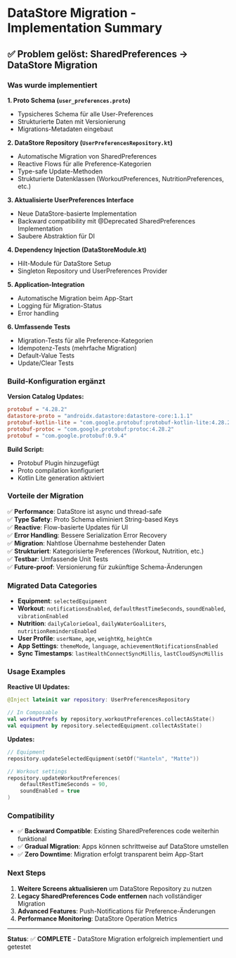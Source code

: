 # DataStore Migration - Implementation Summary

## ✅ Problem gelöst: SharedPreferences → DataStore Migration

### Was wurde implementiert

**1. Proto Schema (`user_preferences.proto`)**
- Typsicheres Schema für alle User-Preferences
- Strukturierte Daten mit Versionierung
- Migrations-Metadaten eingebaut

**2. DataStore Repository (`UserPreferencesRepository.kt`)**
- Automatische Migration von SharedPreferences
- Reactive Flows für alle Preference-Kategorien
- Type-safe Update-Methoden
- Strukturierte Datenklassen (WorkoutPreferences, NutritionPreferences, etc.)

**3. Aktualisierte UserPreferences Interface**
- Neue DataStore-basierte Implementation
- Backward compatibility mit @Deprecated SharedPreferences Implementation
- Saubere Abstraktion für DI

**4. Dependency Injection (DataStoreModule.kt)**
- Hilt-Module für DataStore Setup
- Singleton Repository und UserPreferences Provider

**5. Application-Integration**
- Automatische Migration beim App-Start
- Logging für Migration-Status
- Error handling

**6. Umfassende Tests**
- Migration-Tests für alle Preference-Kategorien
- Idempotenz-Tests (mehrfache Migration)
- Default-Value Tests
- Update/Clear Tests

### Build-Konfiguration ergänzt

**Version Catalog Updates:**
```toml
protobuf = "4.28.2"
datastore-proto = "androidx.datastore:datastore-core:1.1.1"
protobuf-kotlin-lite = "com.google.protobuf:protobuf-kotlin-lite:4.28.2"
protobuf-protoc = "com.google.protobuf:protoc:4.28.2"
protobuf = "com.google.protobuf:0.9.4"
```

**Build Script:**
- Protobuf Plugin hinzugefügt
- Proto compilation konfiguriert
- Kotlin Lite generation aktiviert

### Vorteile der Migration

✅ **Performance**: DataStore ist async und thread-safe  
✅ **Type Safety**: Proto Schema eliminiert String-based Keys  
✅ **Reactive**: Flow-basierte Updates für UI  
✅ **Error Handling**: Bessere Serialization Error Recovery  
✅ **Migration**: Nahtlose Übernahme bestehender Daten  
✅ **Strukturiert**: Kategorisierte Preferences (Workout, Nutrition, etc.)  
✅ **Testbar**: Umfassende Unit Tests  
✅ **Future-proof**: Versionierung für zukünftige Schema-Änderungen  

### Migrated Data Categories

- **Equipment**: `selectedEquipment`
- **Workout**: `notificationsEnabled`, `defaultRestTimeSeconds`, `soundEnabled`, `vibrationEnabled`
- **Nutrition**: `dailyCalorieGoal`, `dailyWaterGoalLiters`, `nutritionRemindersEnabled`
- **User Profile**: `userName`, `age`, `weightKg`, `heightCm`
- **App Settings**: `themeMode`, `language`, `achievementNotificationsEnabled`
- **Sync Timestamps**: `lastHealthConnectSyncMillis`, `lastCloudSyncMillis`

### Usage Examples

**Reactive UI Updates:**
```kotlin
@Inject lateinit var repository: UserPreferencesRepository

// In Composable
val workoutPrefs by repository.workoutPreferences.collectAsState()
val equipment by repository.selectedEquipment.collectAsState()
```

**Updates:**
```kotlin
// Equipment
repository.updateSelectedEquipment(setOf("Hanteln", "Matte"))

// Workout settings
repository.updateWorkoutPreferences(
    defaultRestTimeSeconds = 90,
    soundEnabled = true
)
```

### Compatibility

- ✅ **Backward Compatible**: Existing SharedPreferences code weiterhin funktional
- ✅ **Gradual Migration**: Apps können schrittweise auf DataStore umstellen
- ✅ **Zero Downtime**: Migration erfolgt transparent beim App-Start

### Next Steps

1. **Weitere Screens aktualisieren** um DataStore Repository zu nutzen
2. **Legacy SharedPreferences Code entfernen** nach vollständiger Migration
3. **Advanced Features**: Push-Notifications für Preference-Änderungen
4. **Performance Monitoring**: DataStore Operation Metrics

---

**Status**: ✅ **COMPLETE** - DataStore Migration erfolgreich implementiert und getestet
